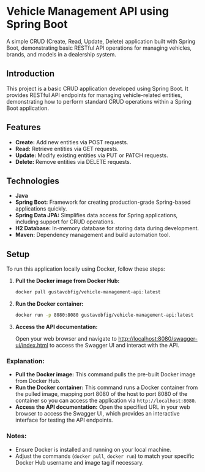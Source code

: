 
# Vehicle Management API using Spring Boot

A simple CRUD (Create, Read, Update, Delete) application built with Spring Boot, demonstrating basic RESTful API operations for managing vehicles, brands, and models in a dealership system.

## Introduction

This project is a basic CRUD application developed using Spring Boot. It provides RESTful API endpoints for managing vehicle-related entities, demonstrating how to perform standard CRUD operations within a Spring Boot application.

## Features

- **Create:** Add new entities via POST requests.
- **Read:** Retrieve entities via GET requests.
- **Update:** Modify existing entities via PUT or PATCH requests.
- **Delete:** Remove entities via DELETE requests.

## Technologies

- **Java**
- **Spring Boot:** Framework for creating production-grade Spring-based applications quickly.
- **Spring Data JPA:** Simplifies data access for Spring applications, including support for CRUD operations.
- **H2 Database:** In-memory database for storing data during development.
- **Maven:** Dependency management and build automation tool.

## Setup

To run this application locally using Docker, follow these steps:

1. **Pull the Docker image from Docker Hub:**

   ```bash
   docker pull gustavobfig/vehicle-management-api:latest
   ```

2. **Run the Docker container:**

   ```bash
   docker run -p 8080:8080 gustavobfig/vehicle-management-api:latest
   ```

3. **Access the API documentation:**

   Open your web browser and navigate to [http://localhost:8080/swagger-ui/index.html](http://localhost:8080/swagger-ui/index.html) to access the Swagger UI and interact with the API.

### Explanation:

- **Pull the Docker image:** This command pulls the pre-built Docker image from Docker Hub.
- **Run the Docker container:** This command runs a Docker container from the pulled image, mapping port 8080 of the host to port 8080 of the container so you can access the application via `http://localhost:8080`.
- **Access the API documentation:** Open the specified URL in your web browser to access the Swagger UI, which provides an interactive interface for testing the API endpoints.

### Notes:

- Ensure Docker is installed and running on your local machine.
- Adjust the commands (`docker pull`, `docker run`) to match your specific Docker Hub username and image tag if necessary.
